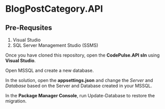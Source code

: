 # BlogPostCategory.API

## Pre-Requsites
1. Visual Studio
2. SQL Server Management Studio (SSMS)

Once you have cloned this repository, open the **CodePulse.API sln** using **Visual Studio**.

Open MSSQL and create a new database.

In the solution, open the **appsettings.json** and change the *Server* and *Database* based on the Server and Database created in your MSSQL.

In the **Package Manager Console**, run Update-Database to restore the migration.
